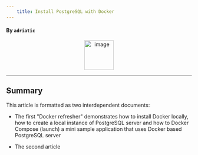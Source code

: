```yaml
---
    title: Install PostgreSQL with Docker
---
```


#### By `adriatic`

<p align=center width=100%>
<img width="80" alt="image" src="https://github.com/adriatic/screenshots/assets/2712405/79af438d-ea2f-4d04-852d-4cd8d2d9ad9b">
</p>

___
## Summary

This article is formatted as two interdependent documents:
- The first "Docker refresher" demonstrates how to install Docker locally, how to create a local instance of PostgreSQL server and how to Docker Compose (launch) a mini sample application that uses Docker based PostgreSQL server

- The second article 